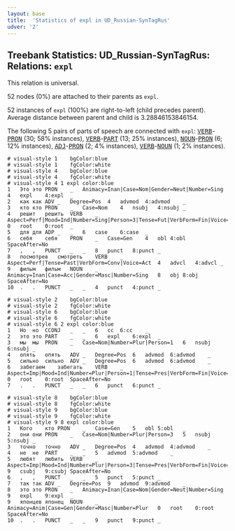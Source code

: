 ```yaml
---
layout: base
title:  'Statistics of expl in UD_Russian-SynTagRus'
udver: '2'
---
```


## Treebank Statistics: UD_Russian-SynTagRus: Relations: `expl`

This relation is universal.

52 nodes (0%) are attached to their parents as `expl`.

52 instances of `expl` (100%) are right-to-left (child precedes parent).
Average distance between parent and child is 3.28846153846154.

The following 5 pairs of parts of speech are connected with `expl`: <tt><a href="ru_syntagrus-pos-VERB.html">VERB</a></tt>-<tt><a href="ru_syntagrus-pos-PRON.html">PRON</a></tt> (30; 58% instances), <tt><a href="ru_syntagrus-pos-VERB.html">VERB</a></tt>-<tt><a href="ru_syntagrus-pos-PART.html">PART</a></tt> (13; 25% instances), <tt><a href="ru_syntagrus-pos-NOUN.html">NOUN</a></tt>-<tt><a href="ru_syntagrus-pos-PRON.html">PRON</a></tt> (6; 12% instances), <tt><a href="ru_syntagrus-pos-ADJ.html">ADJ</a></tt>-<tt><a href="ru_syntagrus-pos-PRON.html">PRON</a></tt> (2; 4% instances), <tt><a href="ru_syntagrus-pos-VERB.html">VERB</a></tt>-<tt><a href="ru_syntagrus-pos-NOUN.html">NOUN</a></tt> (1; 2% instances).


~~~ conllu
# visual-style 1	bgColor:blue
# visual-style 1	fgColor:white
# visual-style 4	bgColor:blue
# visual-style 4	fgColor:white
# visual-style 4 1 expl	color:blue
1	Это	это	PRON	_	Animacy=Inan|Case=Nom|Gender=Neut|Number=Sing	4	expl	4:expl	_
2	как	как	ADV	_	Degree=Pos	4	advmod	4:advmod	_
3	кто	кто	PRON	_	Case=Nom	4	nsubj	4:nsubj	_
4	решит	решить	VERB	_	Aspect=Perf|Mood=Ind|Number=Sing|Person=3|Tense=Fut|VerbForm=Fin|Voice=Act	0	root	0:root	_
5	для	для	ADP	_	_	6	case	6:case	_
6	себя	себя	PRON	_	Case=Gen	4	obl	4:obl	SpaceAfter=No
7	,	,	PUNCT	_	_	8	punct	8:punct	_
8	посмотрев	смотреть	VERB	_	Aspect=Perf|Tense=Past|VerbForm=Conv|Voice=Act	4	advcl	4:advcl	_
9	фильм	фильм	NOUN	_	Animacy=Inan|Case=Acc|Gender=Masc|Number=Sing	8	obj	8:obj	SpaceAfter=No
10	.	.	PUNCT	_	_	4	punct	4:punct	_

~~~


~~~ conllu
# visual-style 2	bgColor:blue
# visual-style 2	fgColor:white
# visual-style 6	bgColor:blue
# visual-style 6	fgColor:white
# visual-style 6 2 expl	color:blue
1	Но	но	CCONJ	_	_	6	cc	6:cc	_
2	это	это	PART	_	_	6	expl	6:expl	_
3	мы	мы	PRON	_	Case=Nom|Number=Plur|Person=1	6	nsubj	6:nsubj	_
4	опять	опять	ADV	_	Degree=Pos	6	advmod	6:advmod	_
5	сильно	сильно	ADV	_	Degree=Pos	6	advmod	6:advmod	_
6	забегаем	забегать	VERB	_	Aspect=Imp|Mood=Ind|Number=Plur|Person=1|Tense=Pres|VerbForm=Fin|Voice=Act	0	root	0:root	SpaceAfter=No
7	.	.	PUNCT	_	_	6	punct	6:punct	_

~~~


~~~ conllu
# visual-style 8	bgColor:blue
# visual-style 8	fgColor:white
# visual-style 9	bgColor:blue
# visual-style 9	fgColor:white
# visual-style 9 8 expl	color:blue
1	Кого	кто	PRON	_	Case=Gen	5	obl	5:obl	_
2	они	они	PRON	_	Case=Nom|Number=Plur|Person=3	5	nsubj	5:nsubj	_
3	точно	точно	ADV	_	Degree=Pos	4	advmod	4:advmod	_
4	не	не	PART	_	_	5	advmod	5:advmod	_
5	любят	любить	VERB	_	Aspect=Imp|Mood=Ind|Number=Plur|Person=3|Tense=Pres|VerbForm=Fin|Voice=Act	9	csubj	9:csubj	SpaceAfter=No
6	,	,	PUNCT	_	_	5	punct	5:punct	_
7	так	так	ADV	_	Degree=Pos	9	advmod	9:advmod	_
8	это	это	PRON	_	Animacy=Inan|Case=Nom|Gender=Neut|Number=Sing	9	expl	9:expl	_
9	японцев	японец	NOUN	_	Animacy=Anim|Case=Gen|Gender=Masc|Number=Plur	0	root	0:root	SpaceAfter=No
10	.	.	PUNCT	_	_	9	punct	9:punct	_

~~~


